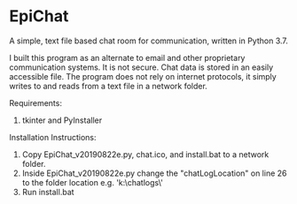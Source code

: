 # EpiChat
A simple, text file based chat room for communication, written in Python 3.7.

I built this program as an alternate to email and other proprietary communication systems. It is not secure. Chat data is stored in an easily accessible file. The program does not rely on internet protocols, it simply writes to and reads from a text file in a network folder.

Requirements:
1. tkinter and PyInstaller
 
Installation Instructions:
1. Copy EpiChat_v20190822e.py, chat.ico, and install.bat to a network folder.
2. Inside EpiChat_v20190822e.py change the "chatLogLocation" on line 26 to the folder location e.g. 'k:\\chatlogs\\' 
3. Run install.bat

